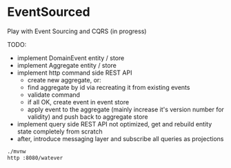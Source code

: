 # EventSourced
Play with Event Sourcing and CQRS (in progress)

TODO:

- implement DomainEvent entity / store
- implement Aggregate entity / store
- implement http command side REST API
  - create new aggregate, or:
  - find aggregate by id via recreating it from existing events
  - validate command
  - if all OK, create event in event store
  - apply event to the aggregate (mainly increase it's version number for validity) and push back to aggregate store
- implement query side REST API not optimized, get and rebuild entity state completely from scratch
- after, introduce messaging layer and subscribe all queries as projections

```bash
./mvnw
http :8080/watever
```
